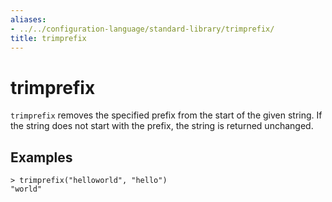 ```yaml
---
aliases:
- ../../configuration-language/standard-library/trimprefix/
title: trimprefix
---
```


# trimprefix

`trimprefix` removes the specified prefix from the start of the given string. If the string does not start with the prefix, the string is returned unchanged.

## Examples

```
> trimprefix("helloworld", "hello")
"world"
```
